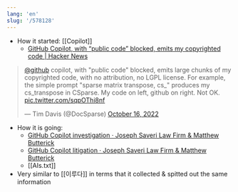 ```yaml
---
lang: 'en'
slug: '/578128'
---
```


- How it started: [[Copilot]]
  - [GitHub Copilot, with “public code” blocked, emits my copyrighted code | Hacker News](https://news.ycombinator.com/item?id=33226515)

<blockquote class="twitter-tweet"><p lang="en" dir="ltr"><a href="https://twitter.com/github?ref_src=twsrc%5Etfw">@github</a> copilot, with &quot;public code&quot; blocked, emits large chunks of my copyrighted code, with no attribution, no LGPL license. For example, the simple prompt &quot;sparse matrix transpose, cs_&quot; produces my cs_transpose in CSparse. My code on left, github on right. Not OK. <a href="https://t.co/sqpOThi8nf">pic.twitter.com/sqpOThi8nf</a></p>&mdash; Tim Davis (@DocSparse) <a href="https://twitter.com/DocSparse/status/1581461734665367554?ref_src=twsrc%5Etfw">October 16, 2022</a></blockquote>

- How it is going:
  - [GitHub Copilot investigation · Joseph Saveri Law Firm & Matthew Butterick](https://githubcopilotinvestigation.com/)
  - [GitHub Copilot litigation · Joseph Saveri Law Firm & Matthew Butterick](https://githubcopilotlitigation.com/)
  - [[AIs.txt]]
- Very similar to [[이루다]] in terms that it collected & spitted out the same information
